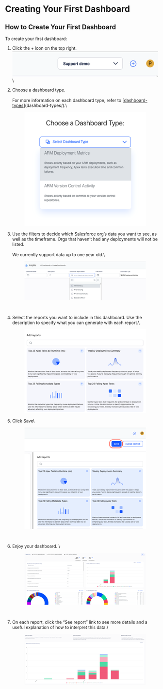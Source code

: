 # Creating Your First Dashboard

## How to Create Your First Dashboard

To create your first dashboard:

1. Click the + icon on the top right.\
   <img src="../../../.gitbook/assets/image (8).png" alt="" data-size="original">\

2.  Choose a dashboard type.\
    \
    For more information on each dashboard type, refer to [[dashboard-types](dashboard-types/ "mention")](dashboard-types/).\


    <div align="left">

    <figure><img src="../../../.gitbook/assets/image (380).png" alt=""><figcaption></figcaption></figure>

    </div>


3.  Use the filters to decide which Salesforce org’s data you want to see, as well as the timeframe. Orgs that haven’t had any deployments will not be listed.\
    \
    We currently support data up to one year old.\


    <figure><img src="../../../.gitbook/assets/image (6).png" alt=""><figcaption><p><br></p></figcaption></figure>
4.  Select the reports you want to include in this dashboard. Use the description to specify what you can generate with each report.\


    <figure><img src="../../../.gitbook/assets/image (4) (1).png" alt=""><figcaption></figcaption></figure>


5.  Click Save\


    <figure><img src="../../../.gitbook/assets/image (9).png" alt=""><figcaption><p><br></p></figcaption></figure>
6.  Enjoy your dashboard. \


    <figure><img src="../../../.gitbook/assets/image (10).png" alt=""><figcaption><p><br></p></figcaption></figure>
7.  On each report, click the “See report” link to see more details and a useful explanation of how to interpret this data.\


    <figure><img src="../../../.gitbook/assets/image (11).png" alt=""><figcaption></figcaption></figure>

&#x20;

&#x20;
